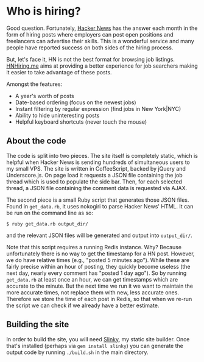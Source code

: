 # Who is hiring?

Good question. Fortunately, [Hacker News](http://news.ycombinator.com)
has the answer each month in the form of hiring posts where employers
can post open positions and freelancers can advertise their skills.
This is a wonderful service and many people have reported success on
both sides of the hiring process.

But, let's face it, HN is not the best format for browsing job
listings. [HNHiring.me](http://hnhiring.me) aims at providing a better
experience for job searchers making it easier to take advantage of
these posts.

Amongst the features:

* A year's worth of posts
* Date-based ordering (focus on the newest jobs)
* Instant filtering by regular expression (find jobs in New York|NYC)
* Ability to hide uninteresting posts
* Helpful keyboard shortcuts (never touch the mouse)

## About the code

The code is split into two pieces. The site itself is completely
static, which is helpful when Hacker News is sending hundreds of
simultaneous users to my small VPS. The site is written in
CoffeeScript, backed by jQuery and Underscore.js. On page load it
requests a JSON file containing the job thread which is used to
populate the side bar. Then, for each selected thread, a JSON file
containing the comment data is requested via AJAX.

The second piece is a small Ruby script that generates those JSON
files. Found in `get_data.rb`, it uses nokogiri to parse Hacker News'
HTML. It can be run on the command line as so:

```
$ ruby get_data.rb output_dir/
```

and the relevant JSON files will be generated and output into
`output_dir/`.

Note that this script requires a running Redis instance. Why? Because
unfortunately there is no way to get the timestamp for a HN post. However,
we do have relative times (e.g., "posted 5 minutes ago"). While these
are fairly precise within an hour of posting, they quickly become
useless (the next day, nearly every comment has "posted 1 day ago").
So by running `get_data.rb` at least once an hour, we can get
timestamps which are accurate to the minute. But the next time we run
it we want to maintain the more accurate times, not replace them with
new, less accurate ones. Therefore we store the time of each post in
Redis, so that when we re-run the script we can check if we already
have a better estimate.

## Building the site

In order to build the site, you will need
[Slinky](https://github.com/mwylde/slinky), my static site builder.
Once that's installed (perhaps via `gem install slinky`) you can
generate the output code by running `./build.sh` in the main
directory.

